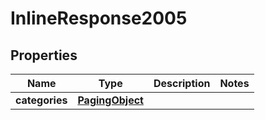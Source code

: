 

# InlineResponse2005

## Properties

Name | Type | Description | Notes
------------ | ------------- | ------------- | -------------
**categories** | [**PagingObject**](PagingObject.md) |  | 



